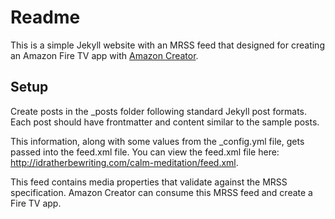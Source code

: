 # Readme

This is a simple Jekyll website with an MRSS feed that designed for creating an Amazon Fire TV app with [Amazon Creator](https://creator.amazon.com).

## Setup

Create posts in the \_posts folder following standard Jekyll post formats. Each post should have frontmatter and content similar to the sample posts.

This information, along with some values from the \_config.yml file, gets passed into the feed.xml file. You can view the feed.xml file here: http://idratherbewriting.com/calm-meditation/feed.xml.

This feed contains media properties that validate against the MRSS specification. Amazon Creator can consume this MRSS feed and create a Fire TV app.
